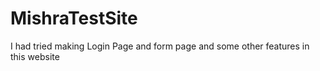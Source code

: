 # MishraTestSite
I had tried making Login Page and form page and some other features in this website
